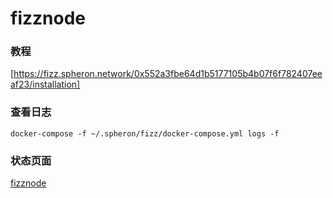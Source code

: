 # fizznode
### 教程
[https://fizz.spheron.network/0x552a3fbe64d1b5177105b4b07f6f782407eeaf23/installation]
### 查看日志
```
docker-compose -f ~/.spheron/fizz/docker-compose.yml logs -f
```
### 状态页面
[fizznode](https://fizz.spheron.network/0x552a3fbe64d1b5177105b4b07f6f782407eeaf23/dashboard)

